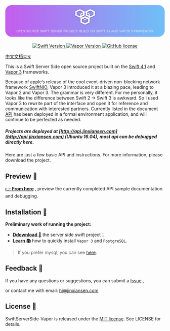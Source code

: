 
<p align="center">
    <img src="Source/icon2.png"/>
    <br>
    <br>
    <a href="http://swift.org">
        <img src="https://img.shields.io/badge/Swift-4.1-brightgreen.svg" alt="Swift Version">
    </a>
    <a href="http://vapor.codes">
        <img src="https://img.shields.io/badge/Vapor-3-F6CBCA.svg" alt="Vapor Version">
    </a>
    <a href="LICENSE">
        <img src="https://img.shields.io/badge/license-MIT-blue.svg" alt="GitHub license">
    </a>
</p>

[中文文档🇨🇳](README_CN.md) 

This is a Swift Server Side open source project built on the [Swift 4.1](https://swift.org) and [Vapor 3](http://vapor.codes) frameworks.

Because of apple’s release of the cool event-driven non-blocking network framework [SwiftNIO](https://github.com/apple/swift-nio), Vapor 3 introduced it at a blazing pace, leading to Vapor 2 and Vapor 3. The grammar is very different. For me personally, it looks like the difference between Swift 2 -> Swift 3 is awkward. So I used Vapor 3 to rewrite part of the interface and open it for reference and communication with interested partners.
Currently listed in the document [API](Source/API.md) has been deployed in a formal environment application, and will continue to be perfected as needed.

##### Projects are deployed at [http://api.jinxiansen.com](http://api.jinxiansen.com) (Ubuntu 16.04), most api can be debugged directly here.

Here are just a few basic API and instructions. For more information, please download the project.

## Preview 📑

 [👉 **From here**](Source/API.md) , preview the currently completed API sample documentation and debugging.


## Installation 🚀

**Preliminary work of running the project:**


* [**Ddownload 📁**](https://github.com/Jinxiansen/SwiftServerSide-Vapor/archive/master.zip) the server side swift project；
* [**Learn 📚**](Source/Install.md) how to quickly install `Vapor 3` and `PostgreSQL`.


> If you prefer mysql, you can see [here](https://github.com/Jinxiansen/SwiftServerSide-Vapor/tree/mysql).


## Feedback 🤔

If you have any questions or suggestions, you can submit a [Issue](https://github.com/Jinxiansen/SwiftServerSide-Vapor/issues) , 

or contact me with email: [hi@jinxiansen.com](hi@jinxiansen.com) 

## License 📄


SwiftServerSide-Vapor is released under the [MIT license](LICENSE). See LICENSE for details.
